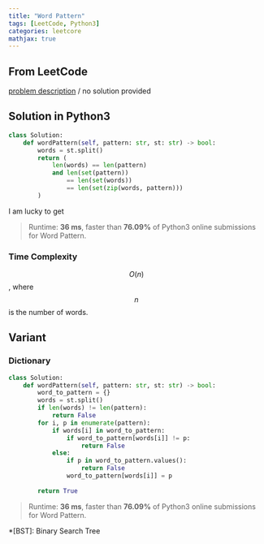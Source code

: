 ```yaml
---
title: "Word Pattern"
tags: [LeetCode, Python3]
categories: leetcore
mathjax: true
---
```


## From LeetCode
[problem description](https://leetcode.com/problems/word-pattern/)
/
no solution provided

## Solution in Python3
```python
class Solution:
    def wordPattern(self, pattern: str, st: str) -> bool: 
        words = st.split()
        return (
            len(words) == len(pattern) 
            and len(set(pattern)) 
                == len(set(words)) 
                == len(set(zip(words, pattern)))
        )
```
I am lucky to get
> Runtime: **36 ms**, faster than **76.09%** of Python3 online submissions for Word Pattern.

### Time Complexity
$$O(n)$$, where $$n$$ is the number of words.

## Variant
### Dictionary
```python
class Solution:
    def wordPattern(self, pattern: str, st: str) -> bool:
        word_to_pattern = {}
        words = st.split()
        if len(words) != len(pattern):
            return False
        for i, p in enumerate(pattern):
            if words[i] in word_to_pattern:
                if word_to_pattern[words[i]] != p:
                    return False
            else:
                if p in word_to_pattern.values():
                    return False
                word_to_pattern[words[i]] = p
            
        return True
```
> Runtime: **36 ms**, faster than **76.09%** of Python3 online submissions for Word Pattern.

*[BST]: Binary Search Tree